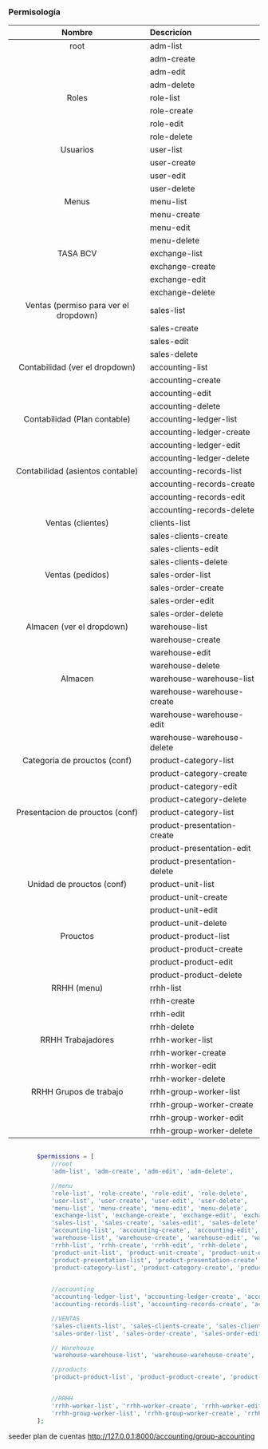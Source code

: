### Permisología



| Nombre      | Descricíon |
| :-----------: | :----------- |
|root       | adm-list       |
|    | adm-create        |
|    | adm-edit        |
|    | adm-delete        |
| Roles      | role-list       |
|    | role-create        |
|    | role-edit        |
|    | role-delete        |
| Usuarios      | user-list       |
|    | user-create        |
|    | user-edit        |
|    | user-delete        |
| Menus      | menu-list       |
|    | menu-create        |
|    | menu-edit        |
|    | menu-delete        |
| TASA BCV      | exchange-list       |
|    | exchange-create        |
|    | exchange-edit        |
|    | exchange-delete        |
| Ventas (permiso para ver el dropdown)      | sales-list       |
|    | sales-create        |
|    | sales-edit        |
|    | sales-delete        |
| Contabilidad (ver el dropdown)      | accounting-list       |
|    | accounting-create        |
|    | accounting-edit        |
|    | accounting-delete        |
| Contabilidad (Plan contable)      | accounting-ledger-list       |
|    | accounting-ledger-create        |
|    | accounting-ledger-edit        |
|    | accounting-ledger-delete        |
| Contabilidad (asientos contable)      | accounting-records-list       |
|    | accounting-records-create        |
|    | accounting-records-edit        |
|    | accounting-records-delete        |
| Ventas (clientes)      | clients-list       |
|    | sales-clients-create        |
|    | sales-clients-edit        |
|    | sales-clients-delete        |
| Ventas (pedidos)      | sales-order-list       |
|    | sales-order-create        |
|    | sales-order-edit        |
|    | sales-order-delete        |
| Almacen (ver el dropdown)      | warehouse-list       |
|    | warehouse-create        |
|    | warehouse-edit        |
|    | warehouse-delete        |
| Almacen      | warehouse-warehouse-list       |
|    | warehouse-warehouse-create        |
|    | warehouse-warehouse-edit        |
|    | warehouse-warehouse-delete        |
| Categoria de prouctos (conf) | product-category-list       |
|    | product-category-create        |
|    | product-category-edit        |
|    | product-category-delete        |
| Presentacion de prouctos (conf) | product-category-list       |
|    | product-presentation-create        |
|    | product-presentation-edit        |
|    | product-presentation-delete        |
| Unidad de prouctos (conf) | product-unit-list       |
|    | product-unit-create        |
|    | product-unit-edit        |
|    | product-unit-delete        |
| Prouctos | product-product-list       |
|    | product-product-create        |
|    | product-product-edit        |
|    | product-product-delete        |
| RRHH (menu) | rrhh-list       |
|    | rrhh-create        |
|    | rrhh-edit        |
|    | rrhh-delete        |
| RRHH Trabajadores | rrhh-worker-list       |
|    | rrhh-worker-create        |
|    | rrhh-worker-edit        |
|    | rrhh-worker-delete        |
| RRHH Grupos de trabajo | rrhh-group-worker-list       |
|    | rrhh-group-worker-create        |
|    | rrhh-group-worker-edit        |
|    | rrhh-group-worker-delete        |







```php

        $permissions = [ 
            //root
            'adm-list', 'adm-create', 'adm-edit', 'adm-delete',

            //menu
            'role-list', 'role-create', 'role-edit', 'role-delete',
            'user-list', 'user-create', 'user-edit', 'user-delete',
            'menu-list', 'menu-create', 'menu-edit', 'menu-delete',
            'exchange-list', 'exchange-create', 'exchange-edit', 'exchange-delete',
            'sales-list', 'sales-create', 'sales-edit', 'sales-delete',
            'accounting-list', 'accounting-create', 'accounting-edit', 'accounting-delete',
            'warehouse-list', 'warehouse-create', 'warehouse-edit', 'warehouse-delete',
            'rrhh-list', 'rrhh-create', 'rrhh-edit', 'rrhh-delete',
            'product-unit-list', 'product-unit-create', 'product-unit-edit', 'product-unit-delete',
            'product-presentation-list', 'product-presentation-create', 'product-presentation-edit', 'product-presentation-delete',
            'product-category-list', 'product-category-create', 'product-category-edit', 'product-category-delete',
            

            //accounting
            'accounting-ledger-list', 'accounting-ledger-create', 'accounting-ledger-edit', 'accounting-ledger-delete',
            'accounting-records-list', 'accounting-records-create', 'accounting-records-edit', 'accounting-records-delete',

            //VENTAS
            'sales-clients-list', 'sales-clients-create', 'sales-clients-edit', 'sales-clients-delete',
            'sales-order-list', 'sales-order-create', 'sales-order-edit', 'sales-order-delete',

            // Warehouse
            'warehouse-warehouse-list', 'warehouse-warehouse-create', 'warehouse-warehouse-edit', 'warehouse-warehouse-delete',

            //products
            'product-product-list', 'product-product-create', 'product-product-edit', 'product-product-delete',


            //RRHH
            'rrhh-worker-list', 'rrhh-worker-create', 'rrhh-worker-edit', 'rrhh-worker-delete',
            'rrhh-group-worker-list', 'rrhh-group-worker-create', 'rrhh-group-worker-edit', 'rrhh-group-worker-delete',
        ];

```



seeder plan de cuentas
http://127.0.0.1:8000/accounting/group-accounting